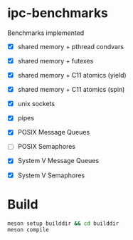 # ipc-benchmarks

Benchmarks implemented
 - [x] shared memory + pthread condvars
 - [x] shared memory + futexes
 - [x] shared memory + C11 atomics (yield)
 - [x] shared memory + C11 atomics (spin)
 - [x] unix sockets
 - [x] pipes
 - [x] POSIX Message Queues
 - [ ] POSIX Semaphores
 - [x] System V Message Queues
 - [x] System V Semaphores


# Build
```bash
meson setup builddir && cd builddir
meson compile
```